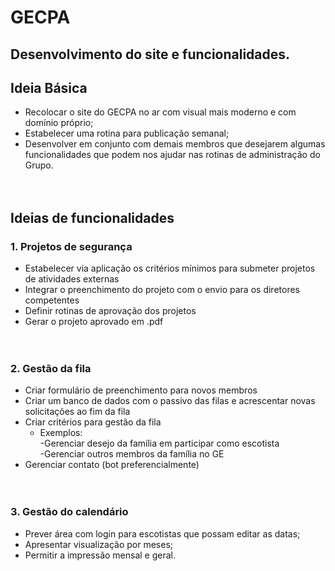 # GECPA
## Desenvolvimento do site e funcionalidades.

## Ideia Básica
* Recolocar o site do GECPA no ar com visual mais moderno e com domínio próprio;  
* Estabelecer uma rotina para publicação semanal;  
* Desenvolver em conjunto com demais membros que desejarem algumas funcionalidades que podem nos ajudar nas rotinas de administração do Grupo.  
<br><br/>

## Ideias de funcionalidades

### 1.  Projetos de segurança  
* Estabelecer via aplicação os critérios mínimos para submeter projetos de atividades externas  
* Integrar o preenchimento do projeto com o envio para os diretores competentes  
* Definir rotinas de aprovação dos projetos  
* Gerar o projeto aprovado em .pdf  
<br><br/>

### 2.  Gestão da fila  
* Criar formulário de preenchimento para novos membros  
* Criar um banco de dados com o passivo das filas e acrescentar novas solicitações ao fim da fila  
* Criar critérios para gestão da fila  
  - Exemplos:  
    -Gerenciar desejo da família em participar como escotista   
    -Gerenciar outros membros da família no GE  
 * Gerenciar contato (bot preferencialmente)    
 <br><br/>
 
### 3.  Gestão do calendário  
- Prever área com login para escotistas que possam editar as datas;    
- Apresentar visualização por meses;     
- Permitir a impressão mensal e geral.    
<br><br/>
